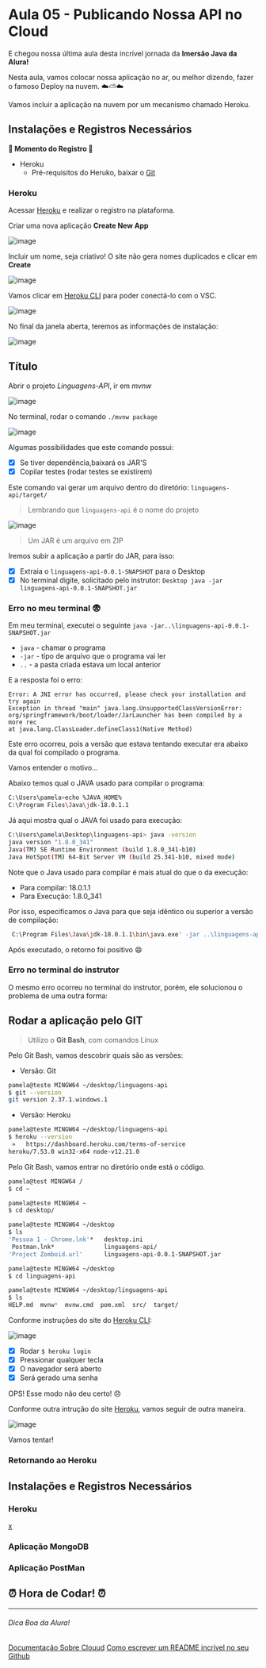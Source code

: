 # Aula 05 - Publicando Nossa API no Cloud

E chegou nossa última aula desta incrível jornada da **Imersão Java da Alura!**

Nesta aula, vamos colocar nossa aplicação no ar, ou melhor dizendo, fazer o famoso Deploy na nuvem. :cloud::partly_sunny::cloud:

Vamos incluir a aplicação na nuvem por um mecanismo chamado Heroku.

## Instalações e Registros Necessários

**:construction: Momento do Registro :construction:**

* Heroku
  * Pré-requisitos do Heruko, baixar o [Git](https://git-scm.com/download/win)

### Heroku

Acessar [Heroku](https://www.heroku.com/) e realizar o registro na plataforma.

Criar uma nova aplicação **Create New App**

![image](https://user-images.githubusercontent.com/108991648/180806337-026498da-0434-401d-a779-307ef8e5b607.png)

Incluir um nome, seja criativo! O site não gera nomes duplicados e clicar em **Create**

![image](https://user-images.githubusercontent.com/108991648/180808308-355bd0a5-aaa3-4fce-8d01-46b8de55887c.png)

Vamos clicar em [Heroku CLI](https://devcenter.heroku.com/articles/heroku-cli) para poder conectá-lo com o VSC.

![image](https://user-images.githubusercontent.com/108991648/180809653-c1de9d75-a235-42ce-9901-447ccc446ef7.png)

No final da janela aberta, teremos as informações de instalação:

![image](https://user-images.githubusercontent.com/108991648/180814120-28397343-d674-4233-87d6-a17e99a22fa9.png)


 ## Título

 Abrir o projeto *Linguagens-API*, ir em *mvnw*

![image](https://user-images.githubusercontent.com/108991648/180672559-c45a33fb-16ca-4da8-9d7a-06c5271e3fb6.png)

No terminal, rodar o comando `./mvnw package`

![image](https://user-images.githubusercontent.com/108991648/180678133-aa10fe62-d0f1-4dc8-8df2-ec04c0d97da2.png)

Algumas possibilidades que este comando possui: 
- [x] Se tiver dependência,baixará os JAR'S
- [x] Copilar testes (rodar testes se existirem)

Este comando vai gerar um arquivo dentro do diretório: `linguagens-api/target/`

> Lembrando que `linguagens-api` é o nome do projeto

![image](https://user-images.githubusercontent.com/108991648/180679723-48cd1328-59d2-438c-9583-b45a3eca4f67.png)

> Um JAR é um arquivo em ZIP

Iremos subir a aplicação a partir do JAR, para isso:
- [x] Extraia o `linguagens-api-0.0.1-SNAPSHOT` para o Desktop
- [x] No terminal digite, solicitado pelo instrutor: `Desktop java -jar linguagens-api-0.0.1-SNAPSHOT.jar`

### Erro no meu terminal :fearful:

Em meu terminal, executei o seguinte `java -jar..\linguagens-api-0.0.1-SNAPSHOT.jar`
-	`java` - chamar o programa
- `-jar` - tipo de arquivo que o programa vai ler
- `..`  - a pasta criada estava um local anterior

E a resposta foi o erro:
```    
Error: A JNI error has occurred, please check your installation and try again
Exception in thread "main" java.lang.UnsupportedClassVersionError: org/springframework/boot/loader/JarLauncher has been compiled by a more rec        
at java.lang.ClassLoader.defineClass1(Native Method)
```
Este erro ocorreu, pois a versão que estava tentando executar era abaixo da qual foi compilado o programa.

Vamos entender o motivo...

Abaixo temos qual o JAVA usado para compilar o programa:
```bash
C:\Users\pamela>echo %JAVA_HOME%
C:\Program Files\Java\jdk-18.0.1.1
```

Já aqui mostra qual o JAVA foi usado para execução:
```bash
C:\Users\pamela\Desktop\linguagens-api> java -version
java version "1.8.0_341"
Java(TM) SE Runtime Environment (build 1.8.0_341-b10)
Java HotSpot(TM) 64-Bit Server VM (build 25.341-b10, mixed mode)
```

Note que o Java usado para compilar é mais atual do que o da execução:

* Para compilar: 18.0.1.1
* Para Execução: 1.8.0_341

Por isso, especificamos o Java para que seja idêntico ou superior a versão de compilação:

```bash
 C:\Program Files\Java\jdk-18.0.1.1\bin\java.exe' -jar ..\linguagens-api-0.0.1-SNAPSHOT.jar
```

Após executado, o retorno foi positivo :smile:

### Erro no terminal do instrutor

O mesmo erro ocorreu no terminal do instrutor, porém, ele solucionou o problema de uma outra forma:

## Rodar a aplicação pelo GIT

> Utilizo o **Git Bash**, com comandos Linux

Pelo Git Bash, vamos descobrir quais são as versões:

* Versão: Git
```bash
pamela@teste MINGW64 ~/desktop/linguagens-api
$ git --version
git version 2.37.1.windows.1
```
* Versão: Heroku

```bash
pamela@teste MINGW64 ~/desktop/linguagens-api
$ heroku --version
 »   https://dashboard.heroku.com/terms-of-service
heroku/7.53.0 win32-x64 node-v12.21.0
```
Pelo Git Bash, vamos entrar no diretório onde está o código.

```bash
pamela@test MINGW64 /
$ cd ~

pamela@teste MINGW64 ~
$ cd desktop/

pamela@teste MINGW64 ~/desktop
$ ls
'Pessoa 1 - Chrome.lnk'*   desktop.ini
 Postman.lnk*              linguagens-api/
'Project Zomboid.url'      linguagens-api-0.0.1-SNAPSHOT.jar

pamela@teste MINGW64 ~/desktop
$ cd linguagens-api

pamela@teste MINGW64 ~/desktop/linguagens-api
$ ls
HELP.md  mvnw*  mvnw.cmd  pom.xml  src/  target/
```

Conforme instruções do site do [Heroku CLI](https://dashboard.heroku.com/apps/pamela-linguagens-api/deploy/heroku-git):

![image](https://user-images.githubusercontent.com/108991648/180833487-ab3159c6-9d2d-4ac6-af9a-46cb12115091.png)



- [x] Rodar `$ heroku login`
- [x] Pressionar qualquer tecla
- [x] O navegador será aberto
- [x] Será gerado uma senha

OPS! Esse modo não deu certo! :disappointed:

Conforme outra intrução do site [Heroku](https://devcenter.heroku.com/articles/heroku-cli), vamos seguir de outra maneira.

![image](https://user-images.githubusercontent.com/108991648/180833826-2fa2e61f-a058-415e-b36f-72920dfae7d5.png)

Vamos tentar!







### Retornando ao Heroku












## Instalações e Registros Necessários


### Heroku

[x](https://www.heroku.com/)

### Aplicação MongoDB

### Aplicação PostMan

## :alarm_clock: Hora de Codar! :alarm_clock:

_________________

###### Dica Boa da Alura! 
[Documentação Sobre Clouud](https://docs.oracle.com/pt-br/iaas/Content/home.htm)
[Como escrever um README incrível no seu Github](https://www.alura.com.br/artigos/escrever-bom-readme)

 
